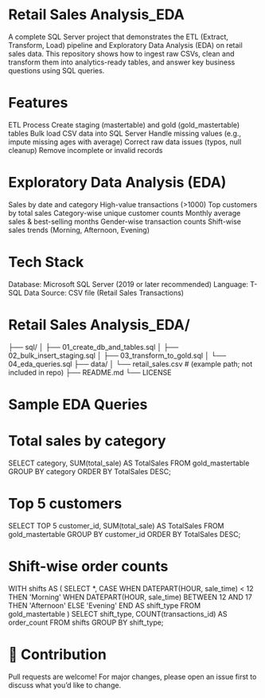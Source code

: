 # Retail Sales Analysis_EDA

A complete SQL Server project that demonstrates the ETL (Extract, Transform, Load) pipeline and Exploratory Data Analysis (EDA) on retail sales data. This repository shows how to ingest raw CSVs, clean and transform them into analytics-ready tables, and answer key business questions using SQL queries.

# Features
ETL Process
Create staging (mastertable) and gold (gold_mastertable) tables
Bulk load CSV data into SQL Server
Handle missing values (e.g., impute missing ages with average)
Correct raw data issues (typos, null cleanup)
Remove incomplete or invalid records

# Exploratory Data Analysis (EDA)
Sales by date and category
High-value transactions (>1000)
Top customers by total sales
Category-wise unique customer counts
Monthly average sales & best-selling months
Gender-wise transaction counts
Shift-wise sales trends (Morning, Afternoon, Evening)

# Tech Stack
Database: Microsoft SQL Server (2019 or later recommended)
Language: T-SQL
Data Source: CSV file (Retail Sales Transactions)


# Retail Sales Analysis_EDA/

├── sql/
│   ├── 01_create_db_and_tables.sql
│   ├── 02_bulk_insert_staging.sql
│   ├── 03_transform_to_gold.sql
│   └── 04_eda_queries.sql
├── data/
│   └── retail_sales.csv    # (example path; not included in repo)
├── README.md
└── LICENSE

# Sample EDA Queries

# Total sales by category
SELECT category, SUM(total_sale) AS TotalSales
FROM gold_mastertable
GROUP BY category
ORDER BY TotalSales DESC;

# Top 5 customers
SELECT TOP 5 customer_id, SUM(total_sale) AS TotalSales
FROM gold_mastertable
GROUP BY customer_id
ORDER BY TotalSales DESC;

# Shift-wise order counts
WITH shifts AS (
  SELECT *,
    CASE
      WHEN DATEPART(HOUR, sale_time) < 12 THEN 'Morning'
      WHEN DATEPART(HOUR, sale_time) BETWEEN 12 AND 17 THEN 'Afternoon'
      ELSE 'Evening' END AS shift_type
  FROM gold_mastertable
)
SELECT shift_type, COUNT(transactions_id) AS order_count
FROM shifts
GROUP BY shift_type;

# 🙌 Contribution

Pull requests are welcome! For major changes, please open an issue first to discuss what you’d like to change.








